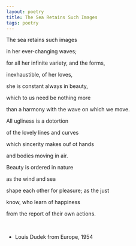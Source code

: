 ```yaml
---
layout: poetry
title: The Sea Retains Such Images
tags: poetry
---
```


The sea retains such images

in her ever-changing waves;

for all her infinite variety, and the forms,

inexhaustible, of her loves,

she is constant always in beauty, 

which to us need be nothing more

than a harmony with the wave on which we move.

All ugliness is a dotortion

of the lovely lines and curves

which sincerity makes ouf ot hands

and bodies moving in air. 

Beauty is ordered in nature

as the wind and sea

shape each other for pleasure; as the just

know, who learn of happiness

from the report of their own actions.

<br>

- Louis Dudek from Europe, 1954

